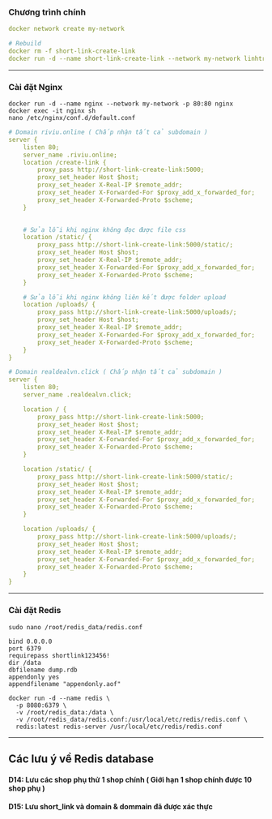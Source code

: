 ### Chương trình chính

```yaml
docker network create my-network

# Rebuild
docker rm -f short-link-create-link
docker run -d --name short-link-create-link --network my-network linhtran2023/short-link-create-link:v19
```

-----
### Cài đặt Nginx 

```
docker run -d --name nginx --network my-network -p 80:80 nginx
docker exec -it nginx sh
nano /etc/nginx/conf.d/default.conf
```


```yaml
# Domain riviu.online ( Chấp nhận tất cả subdomain )
server {
    listen 80;
    server_name .riviu.online;
    location /create-link {
        proxy_pass http://short-link-create-link:5000;
        proxy_set_header Host $host;
        proxy_set_header X-Real-IP $remote_addr;
        proxy_set_header X-Forwarded-For $proxy_add_x_forwarded_for;
        proxy_set_header X-Forwarded-Proto $scheme;
    }

    
    # Sửa lỗi khi nginx không đọc được file css
    location /static/ {
        proxy_pass http://short-link-create-link:5000/static/;
        proxy_set_header Host $host;
        proxy_set_header X-Real-IP $remote_addr;
        proxy_set_header X-Forwarded-For $proxy_add_x_forwarded_for;
        proxy_set_header X-Forwarded-Proto $scheme;
    }

    # Sửa lỗi khi nginx không liên kết được folder upload
    location /uploads/ {
        proxy_pass http://short-link-create-link:5000/uploads/;
        proxy_set_header Host $host;
        proxy_set_header X-Real-IP $remote_addr;
        proxy_set_header X-Forwarded-For $proxy_add_x_forwarded_for;
        proxy_set_header X-Forwarded-Proto $scheme;
    }
}

# Domain realdealvn.click ( Chấp nhận tất cả subdomain )
server {
    listen 80;
    server_name .realdealvn.click;

    location / {
        proxy_pass http://short-link-create-link:5000;
        proxy_set_header Host $host;
        proxy_set_header X-Real-IP $remote_addr;
        proxy_set_header X-Forwarded-For $proxy_add_x_forwarded_for;
        proxy_set_header X-Forwarded-Proto $scheme;
    }

    location /static/ {
        proxy_pass http://short-link-create-link:5000/static/;
        proxy_set_header Host $host;
        proxy_set_header X-Real-IP $remote_addr;
        proxy_set_header X-Forwarded-For $proxy_add_x_forwarded_for;
        proxy_set_header X-Forwarded-Proto $scheme;
    }

    location /uploads/ {
        proxy_pass http://short-link-create-link:5000/uploads/;
        proxy_set_header Host $host;
        proxy_set_header X-Real-IP $remote_addr;
        proxy_set_header X-Forwarded-For $proxy_add_x_forwarded_for;
        proxy_set_header X-Forwarded-Proto $scheme;
    }
}

```

-----
### Cài đặt Redis

```sudo nano /root/redis_data/redis.conf```

```
bind 0.0.0.0
port 6379
requirepass shortlink123456!
dir /data
dbfilename dump.rdb
appendonly yes
appendfilename "appendonly.aof"

```
```
docker run -d --name redis \
  -p 8080:6379 \
  -v /root/redis_data:/data \
  -v /root/redis_data/redis.conf:/usr/local/etc/redis/redis.conf \
  redis:latest redis-server /usr/local/etc/redis/redis.conf

```

-----
## Các lưu ý về Redis database
#### D14: Lưu các shop phụ thử 1 shop chính ( Giới hạn 1 shop chính được 10 shop phụ )

#### D15: Lưu short_link và domain & dommain đã được xác thực